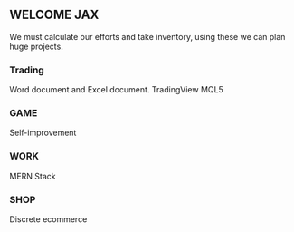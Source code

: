 ## WELCOME JAX

We must calculate our efforts and take inventory, using these we can plan huge projects.

### Trading
Word document and Excel document.
TradingView
MQL5
### GAME
Self-improvement

### WORK
MERN Stack

### SHOP
Discrete ecommerce
